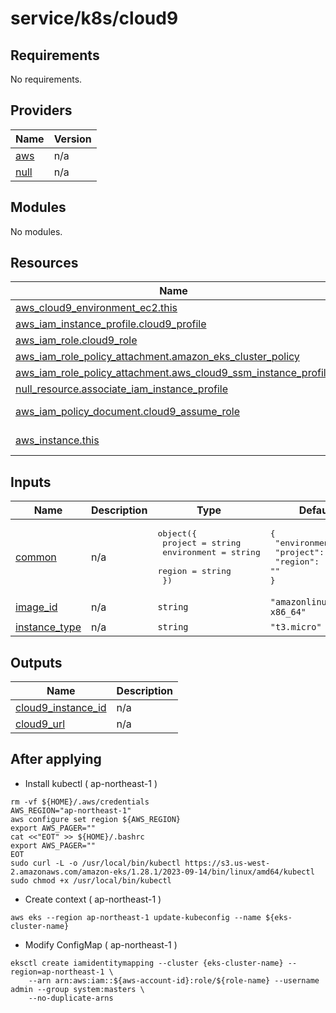 # service/k8s/cloud9

## Requirements

No requirements.

## Providers

| Name | Version |
|------|---------|
| <a name="provider_aws"></a> [aws](#provider\_aws) | n/a |
| <a name="provider_null"></a> [null](#provider\_null) | n/a |

## Modules

No modules.

## Resources

| Name | Type |
|------|------|
| [aws_cloud9_environment_ec2.this](https://registry.terraform.io/providers/hashicorp/aws/latest/docs/resources/cloud9_environment_ec2) | resource |
| [aws_iam_instance_profile.cloud9_profile](https://registry.terraform.io/providers/hashicorp/aws/latest/docs/resources/iam_instance_profile) | resource |
| [aws_iam_role.cloud9_role](https://registry.terraform.io/providers/hashicorp/aws/latest/docs/resources/iam_role) | resource |
| [aws_iam_role_policy_attachment.amazon_eks_cluster_policy](https://registry.terraform.io/providers/hashicorp/aws/latest/docs/resources/iam_role_policy_attachment) | resource |
| [aws_iam_role_policy_attachment.aws_cloud9_ssm_instance_profile](https://registry.terraform.io/providers/hashicorp/aws/latest/docs/resources/iam_role_policy_attachment) | resource |
| [null_resource.associate_iam_instance_profile](https://registry.terraform.io/providers/hashicorp/null/latest/docs/resources/resource) | resource |
| [aws_iam_policy_document.cloud9_assume_role](https://registry.terraform.io/providers/hashicorp/aws/latest/docs/data-sources/iam_policy_document) | data source |
| [aws_instance.this](https://registry.terraform.io/providers/hashicorp/aws/latest/docs/data-sources/instance) | data source |

## Inputs

| Name | Description | Type | Default | Required |
|------|-------------|------|---------|:--------:|
| <a name="input_common"></a> [common](#input\_common) | n/a | <pre>object({<br>    project      = string<br>    environment  = string<br>    region = string<br>  })</pre> | <pre>{<br>  "environment": "",<br>  "project": "",<br>  "region": ""<br>}</pre> | no |
| <a name="input_image_id"></a> [image\_id](#input\_image\_id) | n/a | `string` | `"amazonlinux-2-x86_64"` | no |
| <a name="input_instance_type"></a> [instance\_type](#input\_instance\_type) | n/a | `string` | `"t3.micro"` | no |

## Outputs

| Name | Description |
|------|-------------|
| <a name="output_cloud9_instance_id"></a> [cloud9\_instance\_id](#output\_cloud9\_instance\_id) | n/a |
| <a name="output_cloud9_url"></a> [cloud9\_url](#output\_cloud9\_url) | n/a |

## After applying

- Install kubectl ( ap-northeast-1 )
```
rm -vf ${HOME}/.aws/credentials
AWS_REGION="ap-northeast-1"
aws configure set region ${AWS_REGION}
export AWS_PAGER=""
cat <<"EOT" >> ${HOME}/.bashrc
export AWS_PAGER=""
EOT
sudo curl -L -o /usr/local/bin/kubectl https://s3.us-west-2.amazonaws.com/amazon-eks/1.28.1/2023-09-14/bin/linux/amd64/kubectl
sudo chmod +x /usr/local/bin/kubectl
```

- Create context ( ap-northeast-1 )
```
aws eks --region ap-northeast-1 update-kubeconfig --name ${eks-cluster-name}
```

- Modify ConfigMap ( ap-northeast-1 )
```
eksctl create iamidentitymapping --cluster {eks-cluster-name} --region=ap-northeast-1 \
    --arn arn:aws:iam::${aws-account-id}:role/${role-name} --username admin --group system:masters \
    --no-duplicate-arns
```

